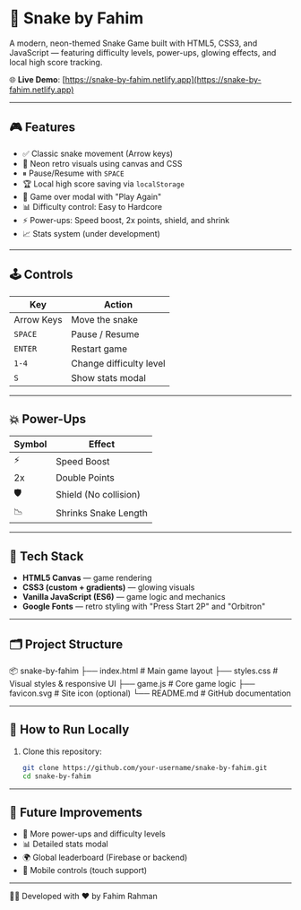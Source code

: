 # 🐍 Snake by Fahim

A modern, neon-themed Snake Game built with HTML5, CSS3, and JavaScript — featuring difficulty levels, power-ups, glowing effects, and local high score tracking.

🌐 **Live Demo**: [https://snake-by-fahim.netlify.app](https://snake-by-fahim.netlify.app)

---

## 🎮 Features

- ✅ Classic snake movement (Arrow keys)
- 🎨 Neon retro visuals using canvas and CSS
- ⏸ Pause/Resume with `SPACE`
- 🏆 Local high score saving via `localStorage`
- 🔁 Game over modal with "Play Again"
- 📊 Difficulty control: Easy to Hardcore
- ⚡ Power-ups: Speed boost, 2x points, shield, and shrink
- 📈 Stats system (under development)

---

## 🕹️ Controls

| Key        | Action                 |
|------------|------------------------|
| Arrow Keys | Move the snake         |
| `SPACE`    | Pause / Resume         |
| `ENTER`    | Restart game           |
| `1-4`      | Change difficulty level|
| `S`        | Show stats modal       |

---

## 💥 Power-Ups

| Symbol | Effect                   |
|--------|--------------------------|
| ⚡     | Speed Boost              |
| 2x     | Double Points            |
| 🛡️     | Shield (No collision)    |
| 📉     | Shrinks Snake Length     |

---

## 🧪 Tech Stack

- **HTML5 Canvas** — game rendering
- **CSS3 (custom + gradients)** — glowing visuals
- **Vanilla JavaScript (ES6)** — game logic and mechanics
- **Google Fonts** — retro styling with "Press Start 2P" and "Orbitron"

---

## 🗂 Project Structure
📦 snake-by-fahim
├── index.html # Main game layout
├── styles.css # Visual styles & responsive UI
├── game.js # Core game logic
├── favicon.svg # Site icon (optional)
└── README.md # GitHub documentation


---

## 🚀 How to Run Locally

1. Clone this repository:
   ```bash
   git clone https://github.com/your-username/snake-by-fahim.git
   cd snake-by-fahim

---

## 📌 Future Improvements

- 🎯 More power-ups and difficulty levels
- 📊 Detailed stats modal
- 🌍 Global leaderboard (Firebase or backend)
- 📱 Mobile controls (touch support)

---

🧑‍💻 Developed with ❤️ by Fahim Rahman
